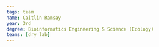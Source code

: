 ```yaml
---
tags: team
name: Caitlin Ramsay
year: 3rd
degree: Bioinformatics Engineering & Science (Ecology)
teams: [dry lab]
---
```


